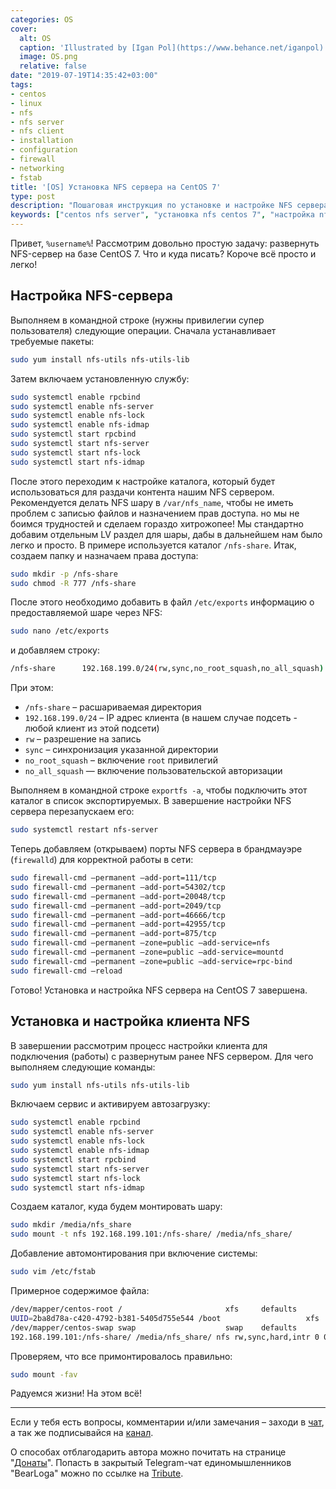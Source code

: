 ```yaml
---
categories: OS
cover:
  alt: OS
  caption: 'Illustrated by [Igan Pol](https://www.behance.net/iganpol)'
  image: OS.png
  relative: false
date: "2019-07-19T14:35:42+03:00"
tags:
- centos
- linux
- nfs
- nfs server
- nfs client
- installation
- configuration
- firewall
- networking
- fstab
title: '[OS] Установка NFS сервера на CentOS 7'
type: post
description: "Пошаговая инструкция по установке и настройке NFS сервера и клиента на CentOS 7: конфигурация экспортов, правила Firewalld, монтирование шары через fstab."
keywords: ["centos nfs server", "установка nfs centos 7", "настройка nfs клиента linux", "конфигурация exports nfs", "firewalld nfs", "монтирование nfs fstab", "nfs шара linux", "centos 7 nfs", "настройка общего доступа linux"]
---
```

Привет, `%username%`! Рассмотрим довольно простую задачу: развернуть NFS-сервер на базе CentOS 7. Что и куда писать? Короче всё просто и легко!

## Настройка NFS-сервера

Выполняем в командной строке (нужны привилегии супер пользователя) следующие операции. Сначала устанавливает требуемые пакеты:

```bash
sudo yum install nfs-utils nfs-utils-lib
```

Затем включаем установленную службу:

```bash
sudo systemctl enable rpcbind
sudo systemctl enable nfs-server
sudo systemctl enable nfs-lock
sudo systemctl enable nfs-idmap
sudo systemctl start rpcbind
sudo systemctl start nfs-server
sudo systemctl start nfs-lock
sudo systemctl start nfs-idmap
```

После этого переходим к настройке каталога, который будет использоваться для раздачи контента нашим NFS сервером. Рекомендуется делать NFS шару в `/var/nfs_name`, чтобы не иметь проблем с записью файлов и назначением прав доступа. но мы не боимся трудностей и сделаем гораздо хитрожопее! Мы стандартно добавим отдельным LV раздел для шары, дабы в дальнейшем нам было легко и просто. В примере используется каталог `/nfs-share`. Итак, создаем папку и назначаем права доступа:

```bash
sudo mkdir -p /nfs-share
sudo chmod -R 777 /nfs-share
```

После этого необходимо добавить в файл `/etc/exports` информацию о предоставляемой шаре через NFS:

```bash
sudo nano /etc/exports
```

и добавляем строку:

```bash
/nfs-share      192.168.199.0/24(rw,sync,no_root_squash,no_all_squash)
```

При этом:

- `/nfs-share` – расшариваемая директория
- `192.168.199.0/24` – IP адрес клиента (в нашем случае подсеть - любой клиент из этой подсети)
- `rw` – разрешение на запись
- `sync` – синхронизация указанной директории
- `no_root_squash` – включение `root` привилегий
- `no_all_squash` — включение пользовательской авторизации

Выполняем в командной строке `exportfs -a`, чтобы подключить этот каталог в список экспортируемых. В завершение настройки NFS сервера перезапускаем его:

```bash
sudo systemctl restart nfs-server
```

Теперь добавляем (открываем) порты NFS сервера в брандмауэре (`firewalld`) для корректной работы в сети:

```bash
sudo firewall-cmd —permanent —add-port=111/tcp
sudo firewall-cmd —permanent —add-port=54302/tcp
sudo firewall-cmd —permanent —add-port=20048/tcp
sudo firewall-cmd —permanent —add-port=2049/tcp
sudo firewall-cmd —permanent —add-port=46666/tcp
sudo firewall-cmd —permanent —add-port=42955/tcp
sudo firewall-cmd —permanent —add-port=875/tcp
sudo firewall-cmd —permanent —zone=public —add-service=nfs
sudo firewall-cmd —permanent —zone=public —add-service=mountd
sudo firewall-cmd —permanent —zone=public —add-service=rpc-bind
sudo firewall-cmd —reload
```

Готово! Установка и настройка NFS сервера на CentOS 7 завершена.

## Установка и настройка клиента NFS

В завершении  рассмотрим процесс настройки клиента для подключения (работы) с развернутым ранее NFS сервером. Для чего выполняем следующие команды:

```bash
sudo yum install nfs-utils nfs-utils-lib
```

Включаем сервис и активируем автозагрузку:

```bash
sudo systemctl enable rpcbind
sudo systemctl enable nfs-server
sudo systemctl enable nfs-lock
sudo systemctl enable nfs-idmap
sudo systemctl start rpcbind
sudo systemctl start nfs-server
sudo systemctl start nfs-lock
sudo systemctl start nfs-idmap
```

Создаем каталог, куда будем монтировать шару:

```bash
sudo mkdir /media/nfs_share
sudo mount -t nfs 192.168.199.101:/nfs-share/ /media/nfs_share/
```

Добавление автомонтирования при включение системы:

```bash
sudo vim /etc/fstab
```

Примерное содержимое файла:

```bash
/dev/mapper/centos-root /                       xfs     defaults        1 1
UUID=2ba8d78a-c420-4792-b381-5405d755e544 /boot                   xfs     defaults        1 2
/dev/mapper/centos-swap swap                    swap    defaults        0 0
192.168.199.101:/nfs-share/ /media/nfs_share/ nfs rw,sync,hard,intr 0 0
```

Проверяем, что все примонтировалось правильно:

```bash
sudo mount -fav
```

Радуемся жизни! На этом всё!

---

Если у тебя есть вопросы, комментарии и/или замечания – заходи в [чат](https://ttttt.me/jtprogru_chat), а так же подписывайся на [канал](https://ttttt.me/jtprogru_channel).

О способах отблагодарить автора можно почитать на странице "[Донаты](https://jtprog.ru/donations/)". Попасть в закрытый Telegram-чат единомышленников "BearLoga" можно по ссылке на [Tribute](https://web.tribute.tg/s/oRV).
